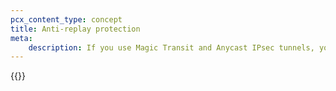 ```yaml
---
pcx_content_type: concept
title: Anti-replay protection
meta:
    description: If you use Magic Transit and Anycast IPsec tunnels, you will need to disable anti-replay protection. Review the information here to learn more.
---
```


{{<render file="_anti-replay-protection.md" productFolder="magic-wan" withParameters="Magic Transit">}}